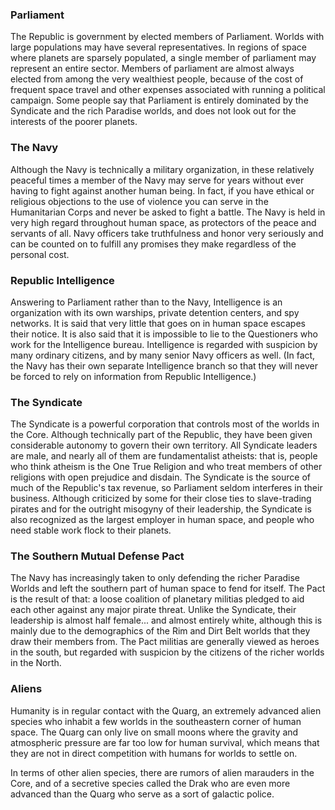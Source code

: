### Parliament

The Republic is government by elected members of Parliament. Worlds with large populations may have several representatives. In regions of space where planets are sparsely populated, a single member of parliament may represent an entire sector. Members of parliament are almost always elected from among the very wealthiest people, because of the cost of frequent space travel and other expenses associated with running a political campaign. Some people say that Parliament is entirely dominated by the Syndicate and the rich Paradise worlds, and does not look out for the interests of the poorer planets.

### The Navy

Although the Navy is technically a military organization, in these relatively peaceful times a member of the Navy may serve for years without ever having to fight against another human being. In fact, if you have ethical or religious objections to the use of violence you can serve in the Humanitarian Corps and never be asked to fight a battle. The Navy is held in very high regard throughout human space, as protectors of the peace and servants of all. Navy officers take truthfulness and honor very seriously and can be counted on to fulfill any promises they make regardless of the personal cost.

### Republic Intelligence

Answering to Parliament rather than to the Navy, Intelligence is an organization with its own warships, private detention centers, and spy networks. It is said that very little that goes on in human space escapes their notice. It is also said that it is impossible to lie to the Questioners who work for the Intelligence bureau. Intelligence is regarded with suspicion by many ordinary citizens, and by many senior Navy officers as well. (In fact, the Navy has their own separate Intelligence branch so that they will never be forced to rely on information from Republic Intelligence.)

### The Syndicate

The Syndicate is a powerful corporation that controls most of the worlds in the Core. Although technically part of the Republic, they have been given considerable autonomy to govern their own territory. All Syndicate leaders are male, and nearly all of them are fundamentalist atheists: that is, people who think atheism is the One True Religion and who treat members of other religions with open prejudice and disdain. The Syndicate is the source of much of the Republic's tax revenue, so Parliament seldom interferes in their business. Although criticized by some for their close ties to slave-trading pirates and for the outright misogyny of their leadership, the Syndicate is also recognized as the largest employer in human space, and people who need stable work flock to their planets.

### The Southern Mutual Defense Pact

The Navy has increasingly taken to only defending the richer Paradise Worlds and left the southern part of human space to fend for itself. The Pact is the result of that: a loose coalition of planetary militias pledged to aid each other against any major pirate threat. Unlike the Syndicate, their leadership is almost half female... and almost entirely white, although this is mainly due to the demographics of the Rim and Dirt Belt worlds that they draw their members from. The Pact militias are generally viewed as heroes in the south, but regarded with suspicion by the citizens of the richer worlds in the North.

### Aliens

Humanity is in regular contact with the Quarg, an extremely advanced alien species who inhabit a few worlds in the southeastern corner of human space. The Quarg can only live on small moons where the gravity and atmospheric pressure are far too low for human survival, which means that they are not in direct competition with humans for worlds to settle on.

In terms of other alien species, there are rumors of alien marauders in the Core, and of a secretive species called the Drak who are even more advanced than the Quarg who serve as a sort of galactic police.
